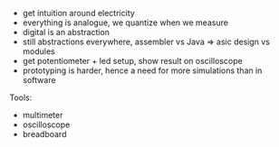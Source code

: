 * get intuition around electricity
* everything is analogue, we quantize when we measure
* digital is an abstraction
* still abstractions everywhere, assembler vs Java => asic design vs modules
* get potentiometer + led setup, show result on oscilloscope
* prototyping is harder, hence a need for more simulations than in software

Tools:
* multimeter
* oscilloscope
* breadboard
